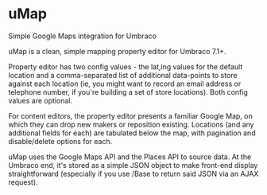 uMap
====

Simple Google Maps integration for Umbraco

uMap is a clean, simple mapping property editor for Umbraco 7.1+.

Property editor has two config values - the lat,lng values for the default location and a comma-separated list of additional data-points to store against each location (ie, you might want to record an email address or telephone number, if you're building a set of store locations). Both config values are optional.

For content editors, the property editor presents a familiar Google Map, on which they can drop new makers or reposition existing. Locations (and any additional fields for each) are tabulated below the map, with pagination and disable/delete options for each.

uMap uses the Google Maps API and the Places API to source data. At the Umbraco end, it's stored as a simple JSON object to make front-end display straightforward (especially if you use /Base to return said JSON via an AJAX request).

